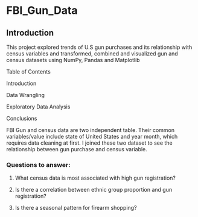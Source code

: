 # FBI_Gun_Data

## Introduction

This project explored trends of U.S gun purchases and its relationship with census variables and transformed, combined and visualized gun and census datasets using NumPy, Pandas and Matplotlib

Table of Contents

Introduction

Data Wrangling

Exploratory Data Analysis

Conclusions

FBI Gun and census data are two independent table. Their common variables/value include state of United States and year month, which requires data cleaning at first. I joined these two dataset to see the relationship between gun purchase and census variable.

### Questions to answer:

1. What census data is most associated with high gun registration?

2. Is there a correlation between ethnic group proportion and gun registration?

3. Is there a seasonal pattern for firearm shopping?
